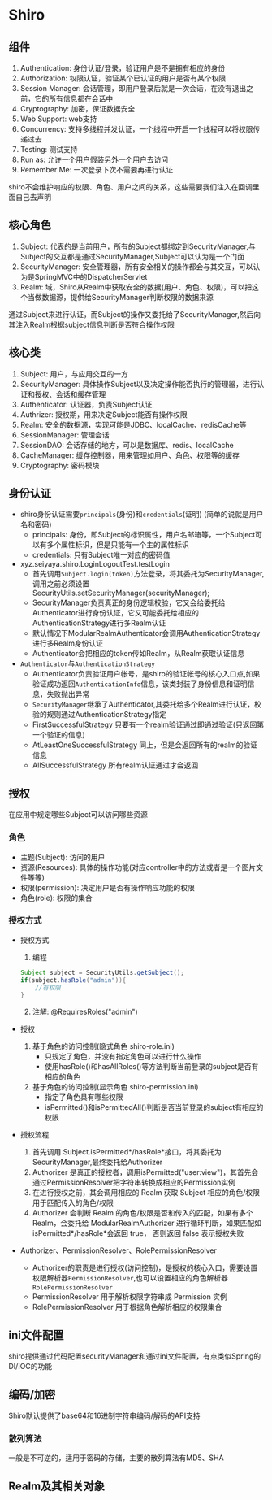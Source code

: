 # Shiro

## 组件
1. Authentication: 身份认证/登录，验证用户是不是拥有相应的身份
2. Authorization: 权限认证，验证某个已认证的用户是否有某个权限
3. Session Manager: 会话管理，即用户登录后就是一次会话，在没有退出之前，它的所有信息都在会话中
4. Cryptography: 加密，保证数据安全
5. Web Support: web支持
6. Concurrency: 支持多线程并发认证，一个线程中开启一个线程可以将权限传递过去
7. Testing: 测试支持
8. Run as: 允许一个用户假装另外一个用户去访问
9. Remember Me: 一次登录下次不需要再进行认证

shiro不会维护响应的权限、角色、用户之间的关系，这些需要我们注入在回调里面自己去声明


## 核心角色
1. Subject: 代表的是当前用户，所有的Subject都绑定到SecurityManager,与Subject的交互都是通过SecurityManager,Subject可以认为是一个门面
2. SecurityManager: 安全管理器，所有安全相关的操作都会与其交互，可以认为是SpringMVC中的DispatcherServlet
3. Realm: 域，Shiro从Realm中获取安全的数据(用户、角色、权限)，可以把这个当做数据源，提供给SecurityManager判断权限的数据来源

通过Subject来进行认证，而Subject的操作又委托给了SecurityManager,然后向其注入Realm根据subject信息判断是否符合操作权限

## 核心类
1. Subject: 用户，与应用交互的一方
2. SecurityManager: 具体操作Subject以及决定操作能否执行的管理器，进行认证和授权、会话和缓存管理
3. Authenticator: 认证器，负责Subject认证
4. Authrizer: 授权期，用来决定Subject能否有操作权限
5. Realm: 安全的数据源，实现可能是JDBC、localCache、redisCache等
6. SessionManager: 管理会话
7. SessionDAO: 会话存储的地方，可以是数据库、redis、localCache
8. CacheManager: 缓存控制器，用来管理如用户、角色、权限等的缓存
9. Cryptography: 密码模块

## 身份认证
+ shiro身份认证需要`principals`(身份)和`credentials`(证明)   (简单的说就是用户名和密码)
    - principals: 身份，即Subject的标识属性，用户名邮箱等，一个Subject可以有多个属性标识，但是只能有一个主的属性标识
    - credentials: 只有Subject唯一对应的密码值
+ xyz.seiyaya.shiro.LoginLogoutTest.testLogin
    - 首先调用`Subject.login(token)`方法登录，将其委托为SecurityManager,调用之前必须设置SecurityUtils.setSecurityManager(securityManager);
    - SecurityManager负责真正的身份逻辑校验，它又会给委托给Authenticator进行身份认证，它又可能委托给相应的AuthenticationStrategy进行多Realm认证
    - 默认情况下ModularRealmAuthenticator会调用AuthenticationStrategy进行多Realm身份认证
    - Authenticator会把相应的token传如Realm，从Realm获取认证信息
+ `Authenticator`与`AuthenticationStrategy`
    - Authenticator负责验证用户帐号，是shiro的验证帐号的核心入口点,如果验证成功返回`AuthenticationInfo`信息，该类封装了身份信息和证明信息，失败抛出异常
    - `SecurityManager`继承了Authenticator,其委托给多个Realm进行认证，校验的规则通过AuthenticationStrategy指定
    - FirstSuccessfulStrategy 只要有一个realm验证通过即通过验证(只返回第一个验证的信息)
    - AtLeastOneSuccessfulStrategy  同上，但是会返回所有的realm的验证信息
    - AllSuccessfulStrategy  所有realm认证通过才会返回
## 授权
在应用中规定哪些Subject可以访问哪些资源
### 角色

+ 主题(Subject): 访问的用户
+ 资源(Resources): 具体的操作功能(对应controller中的方法或者是一个图片文件等等)
+ 权限(permission): 决定用户是否有操作响应功能的权限
+ 角色(role): 权限的集合

### 授权方式
+ 授权方式
    1. 编程
    ```java
    Subject subject = SecurityUtils.getSubject();
    if(subject.hasRole("admin")){
        //有权限
    }
    ```
    2. 注解: @RequiresRoles("admin")
+ 授权
    1. 基于角色的访问控制(隐式角色   shiro-role.ini)
        - 只规定了角色，并没有指定角色可以进行什么操作
        - 使用hasRole()和hasAllRoles()等方法判断当前登录的subject是否有相应的角色
    2. 基于角色的访问控制(显示角色   shiro-permission.ini)
        - 指定了角色具有哪些权限
        - isPermitted()和isPermittedAll()判断是否当前登录的subject有相应的权限
+ 授权流程
    1. 首先调用 Subject.isPermitted*/hasRole*接口，将其委托为SecurityManager,最终委托给Authorizer
    2. Authorizer 是真正的授权者，调用isPermitted("user:view")，其首先会通过PermissionResolver把字符串转换成相应的Permission实例
    3. 在进行授权之前，其会调用相应的 Realm 获取 Subject 相应的角色/权限用于匹配传入的角色/权限
    4. Authorizer 会判断 Realm 的角色/权限是否和传入的匹配，如果有多个 Realm，会委托给 ModularRealmAuthorizer 进行循环判断，如果匹配如 isPermitted*/hasRole*会返回 true，
        否则返回 false 表示授权失败

+ Authorizer、PermissionResolver、RolePermissionResolver
    - Authorizer的职责是进行授权(访问控制)，是授权的核心入口，需要设置权限解析器`PermissionResolver`,也可以设置相应的角色解析器`RolePermissionResolver`
    - PermissionResolver 用于解析权限字符串成 Permission 实例
    - RolePermissionResolver 用于根据角色解析相应的权限集合
## ini文件配置
shiro提供通过代码配置securityManager和通过ini文件配置，有点类似Spring的DI/IOC的功能

## 编码/加密
Shiro默认提供了base64和16进制字符串编码/解码的API支持
### 散列算法
一般是不可逆的，适用于密码的存储，主要的散列算法有MD5、SHA

## Realm及其相关对象
